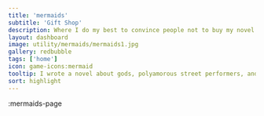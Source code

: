 ```yaml
---
title: 'mermaids'
subtitle: 'Gift Shop'
description: Where I do my best to convince people not to buy my novel.
layout: dashboard
image: utility/mermaids/mermaids1.jpg
gallery: redbubble
tags: ['home']
icon: game-icons:mermaid
tooltip: I wrote a novel about gods, polyamorous street performers, and venice sinking into the ocean. It's based on my adventures as a street performer in Europe, but every part of it is made up. **Current Offer** Anyone who donates $2 or more to our anti-malaria fundraiser at https://againstmalaria.com/amibot gets a free digital pdf of "Mermaids of Venice" (and my respect and gratitude)
sort: highlight
---
```


:mermaids-page
